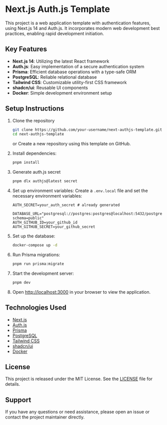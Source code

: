 # Next.js Auth.js Template

This project is a web application template with authentication features, using Next.js 14 and Auth.js. It incorporates modern web development best practices, enabling rapid development initiation.

## Key Features

- **Next.js 14**: Utilizing the latest React framework
- **Auth.js**: Easy implementation of a secure authentication system
- **Prisma**: Efficient database operations with a type-safe ORM
- **PostgreSQL**: Reliable relational database
- **Tailwind CSS**: Customizable utility-first CSS framework
- **shadcn/ui**: Reusable UI components
- **Docker**: Simple development environment setup

## Setup Instructions

1. Clone the repository

   ```bash
   git clone https://github.com/your-username/next-authjs-template.git
   cd next-authjs-template
   ```

   or
   Create a new repository using this template on GitHub.

2. Install dependencies:

   ```bash
   pnpm install
   ```

3. Generate auth.js secret

   ```bash
   pnpm dlx authjs@latest secret
   ```

4. Set up environment variables:
   Create a `.env.local` file and set the necessary environment variables:

   ```env
   AUTH_SECRET=your_auth_secret # already generated

   DATABASE_URL="postgresql://postgres:postgres@localhost:5432/postgres?schema=public"
   AUTH_GITHUB_ID=your_github_id
   AUTH_GITHUB_SECRET=your_github_secret
   ```

5. Set up the database:

   ```bash
   docker-compose up -d
   ```

6. Run Prisma migrations:

   ```bash
   pnpm run prisma:migrate
   ```

7. Start the development server:

   ```bash
   pnpm dev
   ```

8. Open [http://localhost:3000](http://localhost:3000) in your browser to view the application.

## Technologies Used

- [Next.js](https://nextjs.org/)
- [Auth.js](https://authjs.dev/)
- [Prisma](https://www.prisma.io/)
- [PostgreSQL](https://www.postgresql.org/)
- [Tailwind CSS](https://tailwindcss.com/)
- [shadcn/ui](https://ui.shadcn.com/)
- [Docker](https://www.docker.com/)

## License

This project is released under the MIT License. See the [LICENSE](LICENSE) file for details.

## Support

If you have any questions or need assistance, please open an issue or contact the project maintainer directly.
